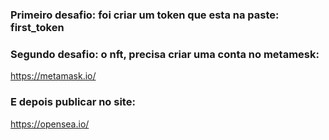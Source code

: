 ### Primeiro desafio: foi criar um token que esta na paste: first_token

### Segundo desafio: o nft, precisa criar uma conta no metamesk:
https://metamask.io/

### E depois publicar no site:
https://opensea.io/
